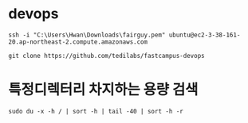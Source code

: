 # devops
    ssh -i "C:\Users\Hwan\Downloads\fairguy.pem" ubuntu@ec2-3-38-161-20.ap-northeast-2.compute.amazonaws.com

    git clone https://github.com/tedilabs/fastcampus-devops


# 특정디렉터리 차지하는 용량 검색
    sudo du -x -h / | sort -h | tail -40 | sort -h -r